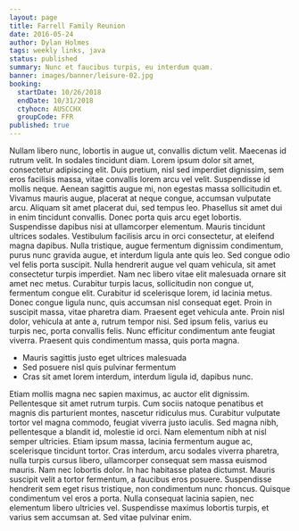 ```yaml
---
layout: page
title: Farrell Family Reunion
date: 2016-05-24
author: Dylan Holmes
tags: weekly links, java
status: published
summary: Nunc et faucibus turpis, eu interdum quam.
banner: images/banner/leisure-02.jpg
booking:
  startDate: 10/26/2018
  endDate: 10/31/2018
  ctyhocn: AUSCCHX
  groupCode: FFR
published: true
---
```

Nullam libero nunc, lobortis in augue ut, convallis dictum velit. Maecenas id rutrum velit. In sodales tincidunt diam. Lorem ipsum dolor sit amet, consectetur adipiscing elit. Duis pretium, nisl sed imperdiet dignissim, sem eros facilisis massa, vitae convallis lorem arcu vel velit. Suspendisse id mollis neque. Aenean sagittis augue mi, non egestas massa sollicitudin et. Vivamus mauris augue, placerat at neque congue, accumsan vulputate arcu. Aliquam sit amet placerat dui, sed tempus leo. Phasellus sit amet dui in enim tincidunt convallis. Donec porta quis arcu eget lobortis. Suspendisse dapibus nisi at ullamcorper elementum. Mauris tincidunt ultrices sodales. Vestibulum facilisis arcu in orci consectetur, at eleifend magna dapibus.
Nulla tristique, augue fermentum dignissim condimentum, purus nunc gravida augue, et interdum ligula ante quis leo. Sed congue odio vel felis porta suscipit. Nulla hendrerit augue vel quam vehicula, sit amet consectetur turpis imperdiet. Nam nec libero vitae elit malesuada ornare sit amet nec metus. Curabitur turpis lacus, sollicitudin non congue ut, fermentum congue elit. Curabitur id scelerisque lorem, id lacinia metus. Donec congue ligula nunc, quis accumsan nisl consequat eget. Proin in suscipit massa, vitae pharetra diam. Praesent eget vehicula ante. Proin nisl dolor, vehicula at ante a, rutrum tempor nisi. Sed ipsum felis, varius eu turpis nec, porta convallis felis. Nunc efficitur condimentum ante feugiat viverra. Praesent quis condimentum massa, quis porta magna.

* Mauris sagittis justo eget ultrices malesuada
* Sed posuere nisl quis pulvinar fermentum
* Cras sit amet lorem interdum, interdum ligula id, dapibus nunc.

Etiam mollis magna nec sapien maximus, ac auctor elit dignissim. Pellentesque sit amet rutrum turpis. Cum sociis natoque penatibus et magnis dis parturient montes, nascetur ridiculus mus. Curabitur vulputate tortor vel magna commodo, feugiat viverra justo iaculis. Sed magna nibh, pellentesque a blandit id, molestie id orci. Nam elementum nibh at nisl semper ultricies. Etiam ipsum massa, lacinia fermentum augue ac, scelerisque tincidunt tortor. Cras interdum, arcu sodales viverra pharetra, nulla turpis cursus libero, ullamcorper consequat sem massa euismod mauris. Nam nec lobortis dolor. In hac habitasse platea dictumst. Mauris suscipit velit a tortor fermentum, a faucibus eros posuere. Suspendisse hendrerit sem eget risus tristique, non condimentum nunc rhoncus. Quisque condimentum vel eros a porta. Nulla consequat lacinia sapien, nec elementum libero ultricies vel. Suspendisse maximus lobortis turpis, et varius sem accumsan at. Sed vitae pulvinar enim.
